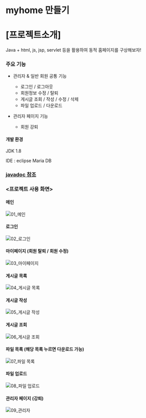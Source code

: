 ### 

# myhome 만들기



# [프로젝트소개]

Java + html, js, jsp, servlet 등을 활용하여 동적 홈페이지를 구상해보자!



### 주요 기능

- 관리자 & 일반 회원 공통 기능

  - 로그인 / 로그아웃
  - 회원정보 수정 / 탈퇴
  - 게시글 조회 / 작성 / 수정 / 삭제
  - 파일 업로드 / 다운로드

- 관리자 페이지 기능

  - 회원 강퇴

  

#### 개발 환경

JDK 1.8

IDE : eclipse
Maria DB


### [javadoc 참조]( https://2miri.github.io/java-myhome/doc/index.html )



### <프로젝트 사용 화면>

#### 메인

![01_메인](https://user-images.githubusercontent.com/83326164/127779652-50c7a687-242f-4a20-a524-daae295ce556.jpg)



#### 로그인

![02_로그인](https://user-images.githubusercontent.com/83326164/127779655-f4cc74df-54ad-43f7-8caf-d201d13813a8.jpg)



#### 마이페이지 (회원 탈퇴 / 회원 수정)

![03_마이페이지](https://user-images.githubusercontent.com/83326164/127779656-25a0a055-ee94-4e9c-ad24-78d2145bc5ed.jpg)



#### 게시글 목록

![04_게시글 목록](https://user-images.githubusercontent.com/83326164/127779658-7bdd511b-1474-4bad-8791-2670871f74b4.jpg)



#### 게시글 작성

![05_게시글 작성](https://user-images.githubusercontent.com/83326164/127779660-4d6cfcda-b7dc-4501-8763-1f1e66f6aa0d.jpg)



#### 게시글 조회

![06_게시글 조회](https://user-images.githubusercontent.com/83326164/127779663-d5651485-2880-4df2-b493-f625a076e9ce.jpg)



#### 파일 목록  (해당 목록 누르면 다운로드 가능)

![07_파일 목록](https://user-images.githubusercontent.com/83326164/127779664-a0cb6031-babf-4718-8e51-c40ca0d9c6ea.jpg)



#### 파일 업로드

![08_파일 업로드](https://user-images.githubusercontent.com/83326164/127779665-e6acabb3-299e-4101-b158-3ebbe12286d8.jpg)


#### 관리자 페이지 (강퇴)

![09_관리자](https://user-images.githubusercontent.com/83326164/127779667-63e26926-0959-4837-948c-6a92f1642045.jpg)


